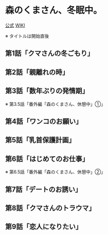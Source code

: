 # 森のくまさん、冬眠中。

[公式](https://morikuma.af-original.com/) 
[WIKI](https://ja.wikipedia.org/wiki/%E6%A3%AE%E3%81%AE%E3%81%8F%E3%81%BE%E3%81%95%E3%82%93%E3%80%81%E5%86%AC%E7%9C%A0%E4%B8%AD%E3%80%82) 

※ タイトルは開始直後

## 第1話「クマさんの冬ごもり」

## 第2話「親離れの時」

## 第3話「数年ぶりの発情期」

※ 第3.5話「番外編「森のくまさん、休憩中」①」

## 第4話「ワンコのお願い」

## 第5話「乳首保護計画」

## 第6話「はじめてのお仕事」

※ 第6.5話「番外編「森のくまさん、休憩中」②」

## 第7話「デートのお誘い」

## 第8話「クマさんのトラウマ」

## 第9話「恋人になりたい」
